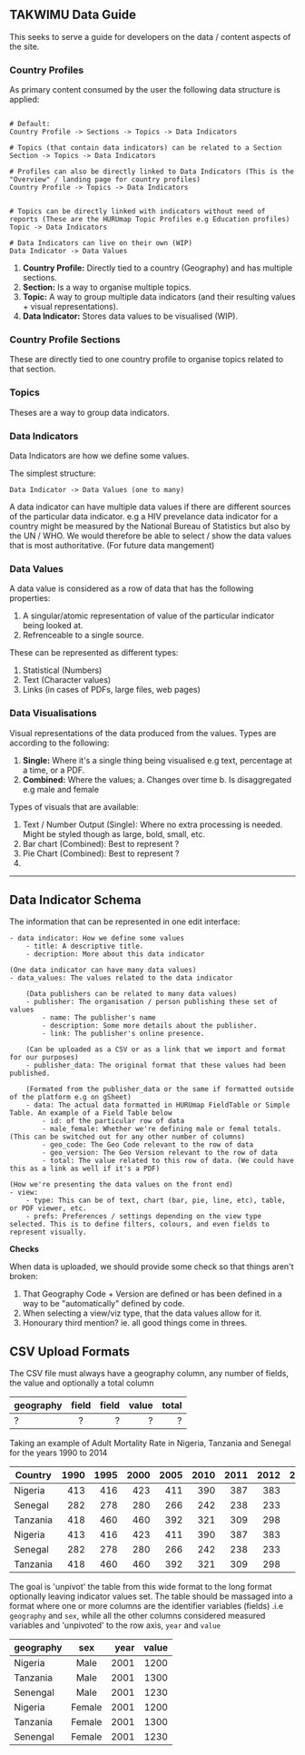 TAKWIMU Data Guide
------------------

This seeks to serve a guide for developers on the data / content aspects of the site.


### Country Profiles

As primary content consumed by the user the following data structure is applied:

```

# Default:
Country Profile -> Sections -> Topics -> Data Indicators

# Topics (that contain data indicators) can be related to a Section
Section -> Topics -> Data Indicators

# Profiles can also be directly linked to Data Indicators (This is the "Overview" / landing page for country profiles)
Country Profile -> Topics -> Data Indicators


# Topics can be directly linked with indicators without need of reports (These are the HURUmap Topic Profiles e.g Education profiles)
Topic -> Data Indicators

# Data Indicators can live on their own (WIP)
Data Indicator -> Data Values

```

1. **Country Profile:** Directly tied to a country (Geography) and has multiple sections.
2. **Section:** Is a way to organise multiple topics.
3. **Topic:** A way to group multiple data indicators (and their resulting values + visual representations).
4. **Data Indicator:** Stores data values to be visualised (WIP).


### Country Profile Sections

These are directly tied to one country profile to organise topics related to that section.


### Topics

Theses are a way to group data indicators.

### Data Indicators

Data Indicators are how we define some values.

The simplest structure:

```
Data Indicator -> Data Values (one to many)
```

A data indicator can have multiple data values if there are different sources of the particular data indicator. e.g a HIV prevelance data indicator for a country might be measured by the National Bureau of Statistics but also by the UN / WHO. We would therefore be able to select / show the data values that is most authoritative. (For future data mangement)


### Data Values

A data value is considered as a row of data that has the following properties:

1. A singular/atomic representation of value of the particular indicator being looked at.
2. Refrenceable to a single source.

These can be represented as different types:

1. Statistical (Numbers)
2. Text (Character values)
3. Links (in cases of PDFs, large files, web pages)



### Data Visualisations

Visual representations of the data produced from the values. Types are according to the following:

1. **Single:** Where it's a single thing being visualised e.g text, percentage at a time, or a PDF.
2. **Combined:** Where the values;
    a. Changes over time
    b. Is disaggregated e.g male and female


Types of visuals that are available:

1. Text / Number Output (Single): Where no extra processing is needed. Might be styled though as large, bold, small, etc.
2. Bar chart (Combined): Best to represent ?
3. Pie Chart (Combined): Best to represent ?
4. 

----

## Data Indicator Schema

The information that can be represented in one edit interface:

```
- data indicator: How we define some values
    - title: A descriptive title.
    - decription: More about this data indicator

(One data indicator can have many data values)
- data_values: The values related to the data indicator
    
    (Data publishers can be related to many data values)
    - publisher: The organisation / person publishing these set of values
        - name: The publisher's name
        - description: Some more details about the publisher.
        - link: The publisher's online presence. 

    (Can be uploaded as a CSV or as a link that we import and format for our purposes)
    - publisher_data: The original format that these values had been published.

    (Formated from the publisher_data or the same if formatted outside of the platform e.g on gSheet)
    - data: The actual data formatted in HURUmap FieldTable or Simple Table. An example of a Field Table below
        - id: of the particular row of data
        - male_female: Whether we're defining male or femal totals. (This can be switched out for any other number of columns)
        - geo_code: The Geo Code relevant to the row of data
        - geo_version: The Geo Version relevant to the row of data
        - total: The value related to this row of data. (We could have this as a link as well if it's a PDF)

(How we're presenting the data values on the front end)
- view:
    - type: This can be of text, chart (bar, pie, line, etc), table, or PDF viewer, etc.
    - prefs: Preferences / settings depending on the view type selected. This is to define filters, colours, and even fields to represent visually.
```

**Checks**

When data is uploaded, we should provide some check so that things aren't broken:

1. That Geography Code + Version are defined or has been defined in a way to be "automatically" defined by code.
2. When selecting a view/viz type, that the data values allow for it.
3. Honourary third mention? ie. all good things come in threes.

## CSV Upload Formats

The CSV file must always have a geography column, any number of fields, the value and optionally a total column

| geography     | field         | field | value  | total |
| ------------- |:-------------:| -----:| ------:| -----:|
| ?             | ?             | ?     | ?      | ?     |


Taking an example of Adult Mortality Rate in Nigeria, Tanzania and Senegal for the years 1990 to 2014

| Country   | 1990  | 1995  | 2000  | 2005  | 2010  | 2011  | 2012  | 2013 | 2014 |sex     |
|-----------|------:|------:|------:|------:|------:|------:|------:|-----:|-----:|-------:|
|  Nigeria  | 413   | 416   | 423   | 411   | 390   | 387   | 383   | 381  | 379  | male   |
|  Senegal  | 282   | 278   | 280   | 266   | 242   | 238   | 233   | 230  | 227  | male   |
|  Tanzania | 418   | 460   | 460   | 392   | 321   | 309   | 298   | 290  | 281  | male   |
|  Nigeria  | 413   | 416   | 423   | 411   | 390   | 387   | 383   | 381  | 379  | female |
|  Senegal  | 282   | 278   | 280   | 266   | 242   | 238   | 233   | 230  | 227  | female |
|  Tanzania | 418   | 460   | 460   | 392   | 321   | 309   | 298   | 290  | 281  | female |

The goal is 'unpivot' the table from this wide format to the long format optionally leaving indicator
values set. The table should be massaged into a format where one or more columns are the identifier variables (fields) .i.e
`geography` and `sex`, while all the other columns considered measured variables and 'unpivoted' to the
row axis, `year` and `value`



| geography     | sex           | year  | value  |
| ------------- |:-------------:| -----:| ------:|
| Nigeria       | Male          | 2001  | 1200   |
| Tanzania      | Male          | 2001  | 1300   |
| Senengal      | Male          | 2001  | 1230   |
| Nigeria       | Female        | 2001  | 1200   |
| Tanzania      | Female        | 2001  | 1300   |
| Senengal      | Female        | 2001  | 1230   |

